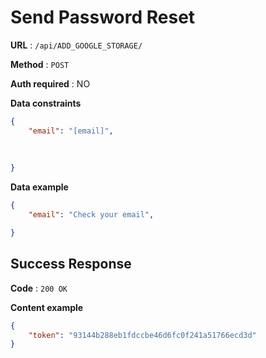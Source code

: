 # Send Password Reset

**URL** : `/api/ADD_GOOGLE_STORAGE/`

**Method** : `POST`

**Auth required** : NO

**Data constraints**

```json
{
    "email": "[email]",
    
   
    
}
```
**Data example**

```json
{
    "email": "Check your email",

}
```

## Success Response

**Code** : `200 OK`

**Content example**

```json
{
    "token": "93144b288eb1fdccbe46d6fc0f241a51766ecd3d"
}
```